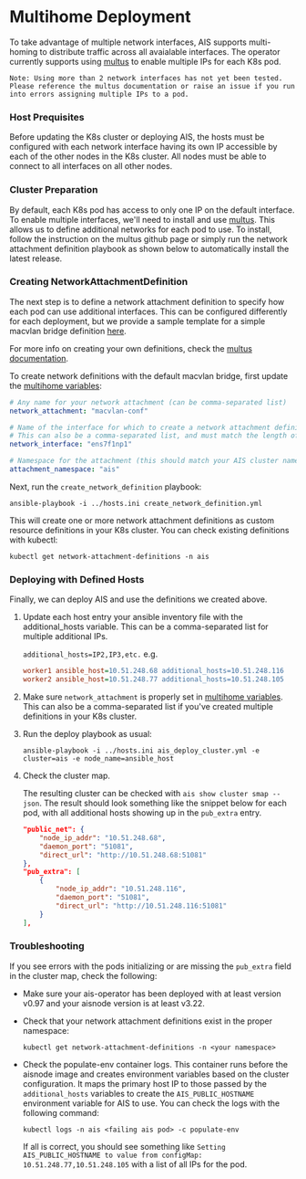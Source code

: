 # Multihome Deployment

To take advantage of multiple network interfaces, AIS supports multi-homing to distribute traffic across all avaialable interfaces. The operator currently supports using [multus](https://github.com/k8snetworkplumbingwg/multus-cni) to enable multiple IPs for each K8s pod.

`Note: Using more than 2 network interfaces has not yet been tested. Please reference the multus documentation or raise an issue if you run into errors assigning multiple IPs to a pod.`

### Host Prequisites

Before updating the K8s cluster or deploying AIS, the hosts must be configured with each network interface having its own IP accessible by each of the other nodes in the K8s cluster. All nodes must be able to connect to all interfaces on all other nodes. 

### Cluster Preparation

By default, each K8s pod has access to only one IP on the default interface. To enable multiple interfaces, we'll need to install and use [multus](https://github.com/k8snetworkplumbingwg/multus-cni). This allows us to define additional networks for each pod to use. To install, follow the instruction on the multus github page or simply run the network attachment definition playbook as shown below to automatically install the latest release. 

### Creating NetworkAttachmentDefinition

The next step is to define a network attachment definition to specify how each pod can use additional interfaces. This can be configured differently for each deployment, but we provide a sample template for a simple macvlan bridge definition [here](../roles/create_network_definition/files/nad.template.yaml).

For more info on creating your own definitions, check the [multus documentation](https://github.com/k8snetworkplumbingwg/multus-cni/blob/master/docs/how-to-use.md#create-network-attachment-definition).

To create network definitions with the default macvlan bridge, first update the [multihome variables](../vars/multihome.yml):

```yaml
# Any name for your network attachment (can be comma-separated list)
network_attachment: "macvlan-conf"

# Name of the interface for which to create a network attachment definition
# This can also be a comma-separated list, and must match the length of the network_attachment list as each entry will be paired together
network_interface: "ens7f1np1"

# Namespace for the attachment (this should match your AIS cluster namespace)
attachment_namespace: "ais"
```

Next, run the `create_network_definition` playbook:

`ansible-playbook -i ../hosts.ini create_network_definition.yml`

This will create one or more network attachment definitions as custom resource definitions in your K8s cluster. You can check existing definitions with kubectl:

`kubectl get network-attachment-definitions -n ais`

### Deploying with Defined Hosts

Finally, we can deploy AIS and use the definitions we created above. 

1. Update each host entry your ansible inventory file with the additional_hosts variable. This can be a comma-separated list for multiple additional IPs.

    `additional_hosts=IP2,IP3,etc.` e.g.

    ```ini
    worker1 ansible_host=10.51.248.68 additional_hosts=10.51.248.116
    worker2 ansible_host=10.51.248.77 additional_hosts=10.51.248.105
    ```

2. Make sure `network_attachment` is properly set in [multihome variables](../vars/multihome.yml). This can also be a comma-separated list if you've created multiple definitions in your K8s cluster. 

3. Run the deploy playbook as usual:

    `ansible-playbook -i ../hosts.ini ais_deploy_cluster.yml -e cluster=ais -e node_name=ansible_host`

4. Check the cluster map.

    The resulting cluster can be checked with `ais show cluster smap --json`. The result should look something like the snippet below for each pod, with all additional hosts showing up in the `pub_extra` entry. 

    ```json
    "public_net": {
        "node_ip_addr": "10.51.248.68",
        "daemon_port": "51081",
        "direct_url": "http://10.51.248.68:51081"
    },
    "pub_extra": [
        {
            "node_ip_addr": "10.51.248.116",
            "daemon_port": "51081",
            "direct_url": "http://10.51.248.116:51081"
        }
    ],
    ```

### Troubleshooting

If you see errors with the pods initializing or are missing the `pub_extra` field in the cluster map, check the following:

- Make sure your ais-operator has been deployed with at least version v0.97 and your aisnode version is at least v3.22.
- Check that your network attachment definitions exist in the proper namespace:

    `kubectl get network-attachment-definitions -n <your namespace>`

- Check the populate-env container logs. This container runs before the aisnode image and creates environment variables based on the cluster configuration. It maps the primary host IP to those passed by the `additional_hosts` variables to create the `AIS_PUBLIC_HOSTNAME` environment variable for AIS to use. You can check the logs with the following command: 

    `kubectl logs -n ais <failing ais pod> -c populate-env`
    
    If all is correct, you should see something like `Setting AIS_PUBLIC_HOSTNAME to value from configMap: 10.51.248.77,10.51.248.105` with a list of all IPs for the pod. 
